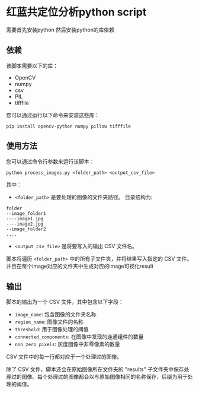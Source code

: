 # 红蓝共定位分析python script

需要首先安装python 然后安装python的库依赖
## 依赖

该脚本需要以下的库：

- OpenCV
- numpy
- csv
- PIL
- tifffile

您可以通过运行以下命令来安装这些库：

```shell
pip install opencv-python numpy pillow tifffile
```

## 使用方法

您可以通过命令行参数来运行该脚本：

```shell
python process_images.py <folder_path> <output_csv_file>
```

其中：

- `<folder_path>` 是要处理的图像的文件夹路径。
目录结构为:
```shell
folder
--image_folder1
----image1.jpg
----image2.jpg
--image_folder2
....
```
- `<output_csv_file>` 是将要写入的输出 CSV 文件名。

脚本将遍历 `<folder_path>` 中的所有子文件夹，并将结果写入指定的 CSV 文件。
并且在每个image对应的文件夹中生成对应的image可视化result

## 输出

脚本的输出为一个 CSV 文件，其中包含以下字段：

- `image_name`: 包含图像的文件夹名称
- `region_name`: 图像文件的名称
- `threshold`: 用于图像处理的阈值
- `connected_components`: 在图像中发现的连通组件的数量
- `non_zero_pixels`: 灰度图像中非零像素的数量

CSV 文件中的每一行都对应于一个处理过的图像。

除了 CSV 文件，脚本还会在原始图像所在文件夹的 "results" 子文件夹中保存处理过的图像。每个处理过的图像都会以与原始图像相同的名称保存，后缀为用于处理的阈值。



